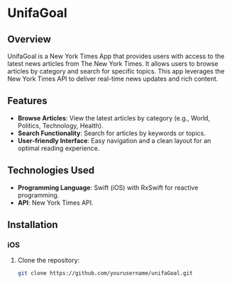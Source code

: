 # UnifaGoal

## Overview

UnifaGoal is a New York Times App that provides users with access to the latest news articles from The New York Times. It allows users to browse articles by category and search for specific topics. This app leverages the New York Times API to deliver real-time news updates and rich content.

## Features

- **Browse Articles**: View the latest articles by category (e.g., World, Politics, Technology, Health).
- **Search Functionality**: Search for articles by keywords or topics.
- **User-friendly Interface**: Easy navigation and a clean layout for an optimal reading experience.

## Technologies Used

- **Programming Language**: Swift (iOS) with RxSwift for reactive programming.
- **API**: New York Times API.

## Installation

### iOS

1. Clone the repository:
   ```bash
   git clone https://github.com/yourusername/unifaGoal.git
